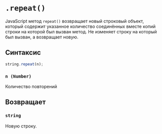 # `.repeat()`

JavaScript метод `repeat()` возвращает новый строковый объект, который содержит указанное количество соединённых вместе копий строки на которой был вызван метод. Не изменяет строку на который был вызван, а возвращает новую.

## Синтаксис

```js
string.repeat(n);
```

### `n (Number)`

Количество повторений

## Возвращает

### `string`

Новую строку.

